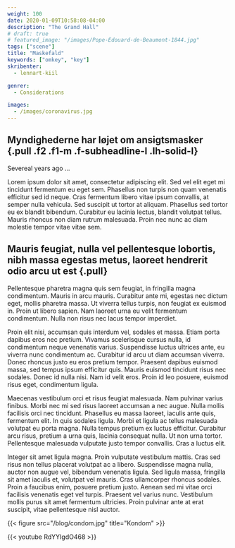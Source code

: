 ```yaml
---
weight: 100
date: 2020-01-09T10:58:08-04:00
description: "The Grand Hall"
# draft: true
# featured_image: "/images/Pope-Edouard-de-Beaumont-1844.jpg"
tags: ["scene"]
title: "Maskefald"
keywords: ["omkey", "key"]
skribenter:
  - lennart-kiil

genrer:
  - Considerations

images:
  - /images/coronavirus.jpg
---
```


## Myndighederne har løjet om ansigtsmasker {.pull .f2 .f1-m .f-subheadline-l .lh-solid-l}

Severeal years ago ...


Lorem ipsum dolor sit amet, consectetur adipiscing elit. Sed vel elit eget mi tincidunt fermentum eu eget sem. Phasellus non turpis non quam venenatis efficitur sed id neque. Cras fermentum libero vitae ipsum convallis, at semper nulla vehicula. Sed suscipit ut tortor at aliquam. Phasellus sed tortor eu ex blandit bibendum. Curabitur eu lacinia lectus, blandit volutpat tellus. Mauris rhoncus non diam rutrum malesuada. Proin nec nunc ac diam molestie tempor vitae vitae sem.

## Mauris feugiat, nulla vel pellentesque lobortis, nibh massa egestas metus, laoreet hendrerit odio arcu ut est {.pull}

Pellentesque pharetra magna quis sem feugiat, in fringilla magna condimentum. Mauris in arcu mauris. Curabitur ante mi, egestas nec dictum eget, mollis pharetra massa. Ut viverra tellus turpis, non feugiat ex euismod in. Proin ut libero sapien. Nam laoreet urna eu velit fermentum condimentum. Nulla non risus nec lacus tempor imperdiet.

Proin elit nisi, accumsan quis interdum vel, sodales et massa. Etiam porta dapibus eros nec pretium. Vivamus scelerisque cursus nulla, id condimentum neque venenatis varius. Suspendisse luctus ultrices ante, eu viverra nunc condimentum ac. Curabitur id arcu ut diam accumsan viverra. Donec rhoncus justo eu eros pretium tempor. Praesent dapibus euismod massa, sed tempus ipsum efficitur quis. Mauris euismod tincidunt risus nec sodales. Donec id nulla nisi. Nam id velit eros. Proin id leo posuere, euismod risus eget, condimentum ligula.

Maecenas vestibulum orci et risus feugiat malesuada. Nam pulvinar varius finibus. Morbi nec mi sed risus laoreet accumsan a nec augue. Nulla mollis facilisis orci nec tincidunt. Phasellus eu massa laoreet, iaculis ante quis, fermentum elit. In quis sodales ligula. Morbi et ligula ac tellus malesuada volutpat eu porta magna. Nulla tempus pretium ex luctus efficitur. Curabitur arcu risus, pretium a urna quis, lacinia consequat nulla. Ut non urna tortor. Pellentesque malesuada vulputate justo tempor convallis. Cras a luctus elit.

Integer sit amet ligula magna. Proin vulputate vestibulum mattis. Cras sed risus non tellus placerat volutpat ac a libero. Suspendisse magna nulla, auctor non augue vel, bibendum venenatis ligula. Sed ligula massa, fringilla sit amet iaculis et, volutpat vel mauris. Cras ullamcorper rhoncus sodales. Proin a faucibus enim, posuere pretium justo. Aenean sed mi vitae orci facilisis venenatis eget vel turpis. Praesent vel varius nunc. Vestibulum mollis purus sit amet fermentum ultricies. Proin pulvinar ante at erat suscipit, vitae pellentesque nisl auctor.



{{< figure src="/blog/condom.jpg" title="Kondom" >}}



{{< youtube RdYYIgdO468 >}}
